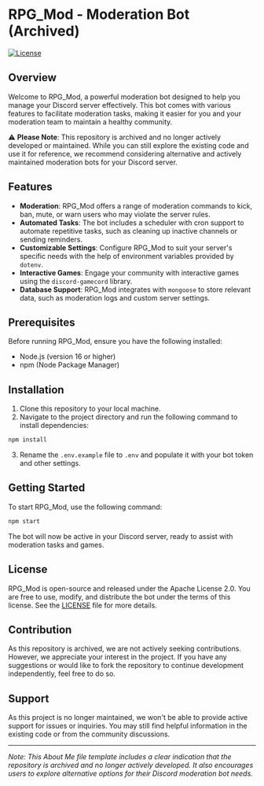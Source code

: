 # RPG_Mod - Moderation Bot (Archived)

[![License](https://img.shields.io/badge/License-Apache%202.0-blue.svg)](https://opensource.org/licenses/Apache-2.0)

## Overview
Welcome to RPG_Mod, a powerful moderation bot designed to help you manage your Discord server effectively. This bot comes with various features to facilitate moderation tasks, making it easier for you and your moderation team to maintain a healthy community.

⚠️ **Please Note**: This repository is archived and no longer actively developed or maintained. While you can still explore the existing code and use it for reference, we recommend considering alternative and actively maintained moderation bots for your Discord server.

## Features
- **Moderation**: RPG_Mod offers a range of moderation commands to kick, ban, mute, or warn users who may violate the server rules.
- **Automated Tasks**: The bot includes a scheduler with cron support to automate repetitive tasks, such as cleaning up inactive channels or sending reminders.
- **Customizable Settings**: Configure RPG_Mod to suit your server's specific needs with the help of environment variables provided by `dotenv`.
- **Interactive Games**: Engage your community with interactive games using the `discord-gamecord` library.
- **Database Support**: RPG_Mod integrates with `mongoose` to store relevant data, such as moderation logs and custom server settings.

## Prerequisites
Before running RPG_Mod, ensure you have the following installed:
- Node.js (version 16 or higher)
- npm (Node Package Manager)

## Installation
1. Clone this repository to your local machine.
2. Navigate to the project directory and run the following command to install dependencies:
```bash
npm install
```
3. Rename the `.env.example` file to `.env` and populate it with your bot token and other settings.

## Getting Started
To start RPG_Mod, use the following command:
```bash
npm start
```
The bot will now be active in your Discord server, ready to assist with moderation tasks and games.

## License
RPG_Mod is open-source and released under the Apache License 2.0. You are free to use, modify, and distribute the bot under the terms of this license. See the [LICENSE](https://opensource.org/licenses/Apache-2.0) file for more details.

## Contribution
As this repository is archived, we are not actively seeking contributions. However, we appreciate your interest in the project. If you have any suggestions or would like to fork the repository to continue development independently, feel free to do so.

## Support
As this project is no longer maintained, we won't be able to provide active support for issues or inquiries. You may still find helpful information in the existing code or from the community discussions.

---
*Note: This About Me file template includes a clear indication that the repository is archived and no longer actively developed. It also encourages users to explore alternative options for their Discord moderation bot needs.*
